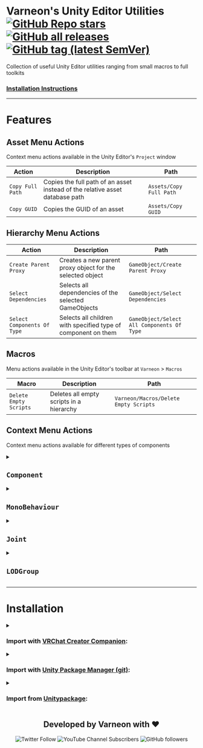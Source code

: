 # Varneon's Unity Editor Utilities [![GitHub Repo stars](https://img.shields.io/github/stars/Varneon/UnityEditorUtilities?style=flat&label=Stars)](https://github.com/Varneon/UnityEditorUtilities/stargazers) [![GitHub all releases](https://img.shields.io/github/downloads/Varneon/UnityEditorUtilities/total?color=blue&label=Downloads&style=flat)](https://github.com/Varneon/UnityEditorUtilities/releases) [![GitHub tag (latest SemVer)](https://img.shields.io/github/v/tag/Varneon/UnityEditorUtilities?color=blue&label=Release&sort=semver&style=flat)](https://github.com/Varneon/UnityEditorUtilities/releases/latest)

Collection of useful Unity Editor utilities ranging from small macros to full toolkits

### [Installation Instructions](#installation)

---

# Features

## Asset Menu Actions

Context menu actions available in the Unity Editor's `Project` window

| Action | Description | Path |
| - | - | - |
| `Copy Full Path` | Copies the full path of an asset instead of the relative asset database path | `Assets/Copy Full Path` |
| `Copy GUID` | Copies the GUID of an asset | `Assets/Copy GUID` |

## Hierarchy Menu Actions

| Action | Description | Path |
| - | - | - |
| `Create Parent Proxy` | Creates a new parent proxy object for the selected object | `GameObject/Create Parent Proxy` |
| `Select Dependencies` | Selects all dependencies of the selected GameObjects | `GameObject/Select Dependencies` |
| `Select Components Of Type` | Selects all children with specified type of component on them | `GameObject/Select All Components Of Type` |

## Macros

Menu actions available in the Unity Editor's toolbar at `Varneon` > `Macros`

| Macro | Description | Path |
| - | - | - |
| `Delete Empty Scripts` | Deletes all empty scripts in a hierarchy | `Varneon/Macros/Delete Empty Scripts` |

## Context Menu Actions

Context menu actions available for different types of components

<details>
<summary>

## `Component`</summary>

| Action | Description |
| - | - |
| `Find Components Of Type In Scene` | Finds all components of type in scene |

</details><details>
<summary>

## `MonoBehaviour`</summary>

| Action | Description |
| - | - |
| `Select Script` | Selects the source script of the MonoBehaviour |

</details><details>
<summary>

## `Joint`</summary>

| Action | Description |
| - | - |
| `Set Connected Body To Parent` | Sets the nearest Rigidbody in any parent as connected body of the joint |
| `Set Connected Body To Child` | Sets the nearest Rigidbody in any child as connected body of the joint |

</details><details>
<summary>

## `LODGroup`</summary>

| Action | Description |
| - | - |
| `Remove Missing Renderers` | Removes missing renderer references from LODGroup. Prevents severe editor [errors](https://github.com/Varneon/UnityEditorUtilities/issues/10) |
| `Select Renderers At LOD` | Selects all Renderers on specified LOD level across all selected LODGroups |

</details>

---

# Installation

<details><summary>

### Import with [VRChat Creator Companion](https://vcc.docs.vrchat.com/vpm/packages#user-packages):</summary>

> 1. Download `com.varneon.editor-utilities.zip` from [here](https://github.com/Varneon/UnityEditorUtilities/releases/latest)
> 2. Unpack the .zip somewhere
> 3. In VRChat Creator Companion, navigate to `Settings` > `User Packages` > `Add`
> 4. Navigate to the unpacked folder, `com.varneon.vudon.repository-template` and click `Select Folder`
> 5. `Varneon's Editor Utilities` should now be visible under `Local User Packages` in the project view in VRChat Creator Companion
> 6. Click `Add`

</details><details><summary>

### Import with [Unity Package Manager (git)](https://docs.unity3d.com/2019.4/Documentation/Manual/upm-ui-giturl.html):</summary>

> 1. In the Unity toolbar, select `Window` > `Package Manager` > `[+]` > `Add package from git URL...` 
> 2. Copy and paste the following link into the URL input field: <pre lang="md">https://github.com/Varneon/UnityEditorUtilities.git?path=/Packages/com.varneon.editor-utilities</pre>

</details><details><summary>

### Import from [Unitypackage](https://docs.unity3d.com/2019.4/Documentation/Manual/AssetPackagesImport.html):</summary>

> 1. Download latest `com.varneon.editor-utilities.unitypackage` from [here](https://github.com/Varneon/UnityEditorUtilities/releases/latest)
> 2. Import the downloaded .unitypackage into your Unity project

</details>

<div align="center">

## Developed by Varneon with :hearts:

![Twitter Follow](https://img.shields.io/twitter/follow/Varneon?color=%231c9cea&label=%40Varneon&logo=Twitter&style=for-the-badge)
![YouTube Channel Subscribers](https://img.shields.io/youtube/channel/subscribers/UCKTxeXy7gyaxr-YA9qGWOYg?color=%23FF0000&label=Varneon&logo=YouTube&style=for-the-badge)
![GitHub followers](https://img.shields.io/github/followers/Varneon?color=%23303030&label=Varneon&logo=GitHub&style=for-the-badge)

</div>
